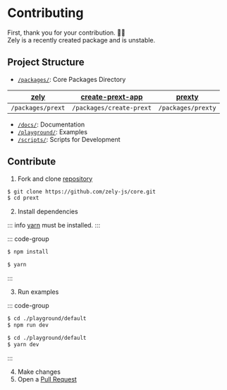 # Contributing

First, thank you for your contribution. 🚀🚀  
Zely is a recently created package and is unstable.

## Project Structure

- [`/packages/`](https://github.com/zely-js/core/tree/main/packages): Core Packages Directory

| [zely](https://npmjs.com/package/zely) | [create-prext-app](https://npmjs.com/package/create-prext-app) | [prexty](https://npmjs.com/package/prexty) |
| -------------------------------------- | -------------------------------------------------------------- | ------------------------------------------ |
| `/packages/prext`                      | `/packages/create-prext`                                       | `/packages/prexty`                         |

- [`/docs/`](https://github.com/zely-js/core/tree/main/docs): Documentation
- [`/playground/`](https://github.com/zely-js/core/tree/main/playground): Examples
- [`/scripts/`](https://github.com/zely-js/core/tree/main/scripts): Scripts for Development

## Contribute

1. Fork and clone [repository](https://github.com/zely-js/core)

```sh
$ git clone https://github.com/zely-js/core.git
$ cd prext
```

2. Install dependencies

::: info
[yarn](https://yarnpkg.com/) must be installed.
:::

::: code-group

```sh [npm]
$ npm install
```

```sh [yarn]
$ yarn
```

:::

3. Run examples

::: code-group

```sh [npm]
$ cd ./playground/default
$ npm run dev
```

```sh [yarn]
$ cd ./playground/default
$ yarn dev
```

:::

4. Make changes
5. Open a [Pull Request](https://github.com/zely-js/core/pulls)
